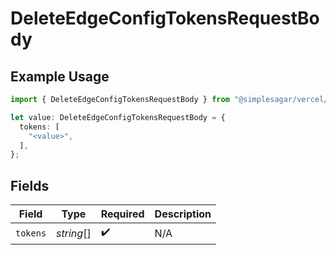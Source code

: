 # DeleteEdgeConfigTokensRequestBody

## Example Usage

```typescript
import { DeleteEdgeConfigTokensRequestBody } from "@simplesagar/vercel/models/deleteedgeconfigtokensop.js";

let value: DeleteEdgeConfigTokensRequestBody = {
  tokens: [
    "<value>",
  ],
};
```

## Fields

| Field              | Type               | Required           | Description        |
| ------------------ | ------------------ | ------------------ | ------------------ |
| `tokens`           | *string*[]         | :heavy_check_mark: | N/A                |